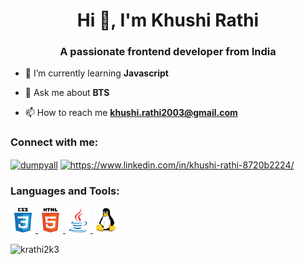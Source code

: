 <h1 align="center">Hi 👋, I'm Khushi Rathi</h1>
<h3 align="center">A passionate frontend developer from India</h3>

- 🌱 I’m currently learning **Javascript**

- 💬 Ask me about **BTS**

- 📫 How to reach me **khushi.rathi2003@gmail.com**

<h3 align="left">Connect with me:</h3>
<p align="left">
<a href="https://twitter.com/dumpyall" target="blank"><img align="center" src="https://raw.githubusercontent.com/rahuldkjain/github-profile-readme-generator/master/src/images/icons/Social/twitter.svg" alt="dumpyall" height="30" width="40" /></a>
<a href="https://linkedin.com/in/https://www.linkedin.com/in/khushi-rathi-8720b2224/" target="blank"><img align="center" src="https://raw.githubusercontent.com/rahuldkjain/github-profile-readme-generator/master/src/images/icons/Social/linked-in-alt.svg" alt="https://www.linkedin.com/in/khushi-rathi-8720b2224/" height="30" width="40" /></a>
</p>

<h3 align="left">Languages and Tools:</h3>
<p align="left"> <a href="https://www.w3schools.com/css/" target="_blank" rel="noreferrer"> <img src="https://raw.githubusercontent.com/devicons/devicon/master/icons/css3/css3-original-wordmark.svg" alt="css3" width="40" height="40"/> </a> <a href="https://www.w3.org/html/" target="_blank" rel="noreferrer"> <img src="https://raw.githubusercontent.com/devicons/devicon/master/icons/html5/html5-original-wordmark.svg" alt="html5" width="40" height="40"/> </a> <a href="https://www.java.com" target="_blank" rel="noreferrer"> <img src="https://raw.githubusercontent.com/devicons/devicon/master/icons/java/java-original.svg" alt="java" width="40" height="40"/> </a> <a href="https://www.linux.org/" target="_blank" rel="noreferrer"> <img src="https://raw.githubusercontent.com/devicons/devicon/master/icons/linux/linux-original.svg" alt="linux" width="40" height="40"/> </a> </p>

<p><img align="center" src="https://github-readme-streak-stats.herokuapp.com/?user=krathi2k3&" alt="krathi2k3" /></p>

